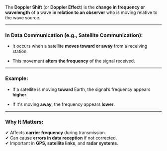 The **Doppler Shift** (or **Doppler Effect**) is the **change in frequency or wavelength** of a wave **in relation to an observer** who is moving relative to the wave source.

---

### In Data Communication (e.g., Satellite Communication):

- It occurs when a satellite **moves toward or away** from a receiving station.
    
- This movement **alters the frequency** of the signal received.
    

---

### Example:

- If a satellite is moving **toward** Earth, the signal’s frequency appears **higher**.
    
- If it's moving **away**, the frequency appears **lower**.
    

---

### Why It Matters:

✔ Affects **carrier frequency** during transmission.  
✔ Can cause **errors in data reception** if not corrected.  
✔ Important in **GPS, satellite links**, and **radar systems**.